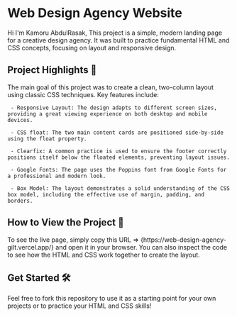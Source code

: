 # Web Design Agency Website 
 <p>Hi I'm Kamoru AbdulRasak, This project is a simple, modern landing page for a creative design agency. It was built to practice fundamental HTML and CSS concepts, focusing on layout and responsive design.</p>
 
 ## Project Highlights 🚀
  <p> The main goal of this project was to create a clean, two-column layout using classic CSS techniques. Key features include:</p>

     - Responsive Layout: The design adapts to different screen sizes, providing a great viewing experience on both desktop and mobile devices.

     - CSS float: The two main content cards are positioned side-by-side using the float property.

     - Clearfix: A common practice is used to ensure the footer correctly positions itself below the floated elements, preventing layout issues.

     - Google Fonts: The page uses the Poppins font from Google Fonts for a professional and modern look.

     - Box Model: The layout demonstrates a solid understanding of the CSS box model, including the effective use of margin, padding, and borders.

 ## How to View the Project 👀
   <p> To see the live page, simply copy this URL => {https://web-design-agency-gilt.vercel.app/} and open it in your browser. You can also inspect the code to see how the HTML and CSS work together to create the layout. </p>

 ## Get Started 🛠️
  <p> Feel free to fork this repository to use it as a starting point for your own projects or to practice your HTML and CSS skills! </p>
